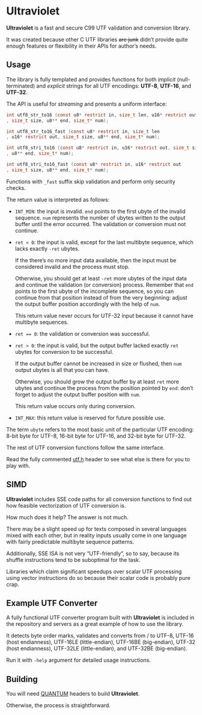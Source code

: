 # Ultraviolet

**Ultraviolet** is a fast and secure C99 UTF validation and conversion library.

It was created because other C UTF libraries ~~are junk~~ didn’t provide
quite enough features or flexibility in their APIs for author’s needs.

## Usage

The library is fully templated and provides functions for both
*implicit* (null-terminated) and *explicit* strings for all
UTF encodings: **UTF-8**, **UTF-16**, and **UTF-32**.

The API is useful for *streaming* and presents a uniform interface:

```c
int utf8_str_to16 (const u8* restrict in, size_t len, u16* restrict out
, size_t size, u8** end, size_t* num);

int utf8_str_to16_fast (const u8* restrict in, size_t len
, u16* restrict out, size_t size, u8** end, size_t* num);

int utf8_stri_to16 (const u8* restrict in, u16* restrict out, size_t size
, u8** end, size_t* num);

int utf8_stri_to16_fast (const u8* restrict in, u16* restrict out
, size_t size, u8** end, size_t* num);
```

Functions with `_fast` suffix skip validation and perform only security checks.

The return value is interpreted as follows:

  * `INT_MIN`: the input is invalid. `end` points to the first ubyte
    of the invalid sequence. `num` represents the number of ubytes
    written to the output buffer until the error occurred.
    The validation or conversion must not continue.

  * `ret < 0`: the input is valid, except for the last multibyte sequence,
    which lacks exactly `-ret` ubytes.

    If the there’s no more input data available, then the input must be
    considered invalid and the process must stop.

    Otherwise, you should get at least `-ret` more ubytes of the input data
    and continue the validation (or conversion) process. Remember that `end`
    points to the first ubyte of the incomplete sequence, so you can continue
    from that position instead of from the very beginning: adjust the output
    buffer position accordingly with the help of `num`.

    This return value never occurs for UTF-32 input
    because it cannot have multibyte sequences.

  * `ret == 0`: the validation or conversion was successful.

  * `ret > 0`: the input is valid, but the output buffer lacked exactly `ret`
    ubytes for conversion to be successful.

    If the output buffer cannot be increased in size or flushed, then `num`
    output ubytes is all that you can have.

    Otherwise, you should grow the output buffer by at least `ret` more ubytes
    and continue the process from the position pointed by `end`: don’t forget
    to adjust the output buffer position with `num`.

    This return value occurs only during conversion.

  * `INT_MAX`: this return value is reserved for future possible use.

The term `ubyte` refers to the most basic unit of the particular UTF encoding:
8-bit byte for UTF-8, 16-bit byte for UTF-16, and 32-bit byte for UTF-32.

The rest of UTF conversion functions follow the same interface.

Read the fully commented [utf.h](https://github.com/garnetius/ultraviolet/utf/utf.h)
header to see what else is there for you to play with.

## SIMD

**Ultraviolet** includes SSE code paths for all conversion functions
to find out how feasible vectorization of UTF conversion is.

How much does it help? The answer is not much.

There may be a slight speed up for texts composed in several languages
mixed with each other, but in reality inputs usually come in one language
with fairly predictable multibyte sequence patterns.

Additionally, SSE ISA is not very “UTF-friendly”, so to say, because its
shuffle instructions tend to be suboptimal for the task.

Libraries which claim significant speedups over scalar UTF processing
using vector instructions do so because their scalar code
is probably pure crap.

## Example UTF Converter

A fully functional UTF converter program built with **Ultraviolet** is included
in the repository and servers as a great example of how to use the library.

It detects byte order marks, validates and converts from / to UTF-8,
UTF-16 (host endianness), UTF-16LE (little-endian), UTF-16BE (big-endian),
UTF-32 (host endianness), UTF-32LE (little-endian), and UTF-32BE (big-endian).

Run it with `-help` argument for detailed usage instructions.

## Building

You will need [QUANTUM](https://github.com/garnetius/quantum) headers
to build **Ultraviolet**.

Otherwise, the process is straightforward.
